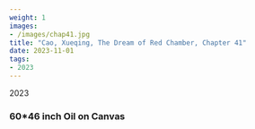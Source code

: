 ```yaml
---
weight: 1
images:
- /images/chap41.jpg
title: "Cao, Xueqing, The Dream of Red Chamber, Chapter 41"
date: 2023-11-01
tags:
- 2023
---
```

2023
### 60*46 inch Oil on Canvas

